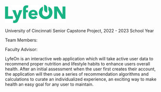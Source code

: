 <img src="https://github.com/davidcao1337/senior-design/blob/main/lyfeon-logo.png" width=200>

University of Cincinnati Senior Capstone Project, 2022 - 2023 School Year

Team Members:

Faculty Advisor:

LyfeOn is an interactive web application which will take active user data to recommend proper nutrition and lifestyle habits to enhance users overall health. After an initial assessment when the user first creates their account, the application will then use a series of recommendation algorithms and calculations to curate an individualized experience, an exciting way to make health an easy goal for any user to maintain.

